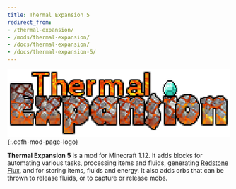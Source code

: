 ```yaml
---
title: Thermal Expansion 5
redirect_from:
- /thermal-expansion/
- /mods/thermal-expansion/
- /docs/thermal-expansion/
- /docs/thermal-expansion-5/
---
```


![Thermal Expansion logo](/assets/images/modlogos/thermal-expansion.png){:.cofh-mod-page-logo}


**Thermal Expansion 5** is a mod for Minecraft 1.12. It adds blocks for
automating various tasks, processing items and fluids, generating [Redstone
Flux](/docs/redstone-flux/), and for storing items, fluids and energy. It also
adds orbs that can be thrown to release fluids, or to capture or release mobs.
